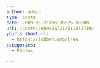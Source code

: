 ```yaml
---
author: admin
type: posts
date: 2009-05-21T16:28:25+00:00
url: /posts/2009/05/21/111033739/
yourls_shorturl:
  - https://lobban.org/i/4a
categories:
  - Photos

---
```

<div class="figure">
  <img src="https://andy.lobban.org/photo/1280/111033739/1/n6SoNyvfPnr81waqs3rHfqmb" alt="" />
</div>
